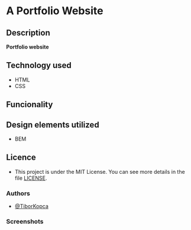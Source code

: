 # A Portfolio Website

## Description
**Portfolio website**

## Technology used
- HTML 
- CSS 

## Funcionality 

## Design elements utilized
- BEM

## Licence
- This project is under the MIT License. You can see more details in the file  [LICENSE](LICENSE).

### Authors
- [@TiborKopca](https://github.com/TiborKopca)

### Screenshots

